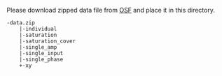 Please download zipped data file from [OSF](https://osf.io/sqdg4/) and place it in this directory.

```
-data.zip
    |-individual
    |-saturation
    |-saturation_cover
    |-single_amp
    |-single_input
    |-single_phase
    +-xy
```
